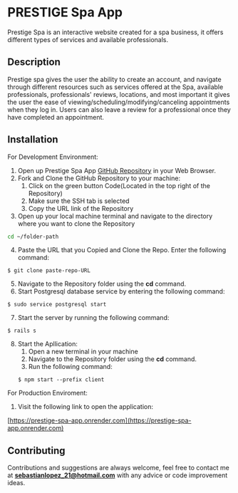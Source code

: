 # PRESTIGE Spa App

Prestige Spa is an interactive website created for a spa business, it offers different types of services and available professionals.

## Description

Prestige spa gives the user the ability to create an account, and navigate through different resources such as services offered at the Spa, available professionals, professionals' reviews, locations, and most important it gives the user the ease of viewing/scheduling/modifying/canceling appointments when they log in. Users can also leave a review for a professional once they have completed an appointment.

## Installation

For Development Environment:

1.  Open up Prestige Spa App [GitHub Repository](https://github.com/Jsebas0721/prestige-spa-app) in your Web Browser.
2.  Fork and Clone the GitHub Repository to your machine:
    1. Click on the green button Code(Located in the top right of the Repository)
    2. Make sure the SSH tab is selected
    3. Copy the URL link of the Repository
3. Open up your local machine terminal and navigate to the directory where you want to clone the Repository
```bash
cd ~/folder-path
```
4. Paste the URL that you Copied and Clone the Repo. Enter the following command:
```
$ git clone paste-repo-URL
```
5. Navigate to the Repository folder using the **cd** command.
6. Start Postgresql database service by entering the following command:
```
$ sudo service postgresql start
``` 
7. Start the server by running the following command:
```
$ rails s
``` 
8. Start the Apllication:
    1. Open a new terminal in your machine 
    2. Navigate to the Repository folder using the **cd** command.
    3. Run the following command:
    ```
    $ npm start --prefix client
    ```

For Production Enviroment:

1.  Visit the following link to open the application:

   [https://prestige-spa-app.onrender.com](https://prestige-spa-app.onrender.com)

## Contributing

Contributions and suggestions are always welcome, feel free to contact me at **sebastianlopez_21@hotmail.com** with any advice or code improvement ideas.